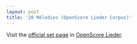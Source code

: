 ```yaml
---
layout: post
title: '20 Mélodies (OpenScore Lieder Corpus)'
---
```


Visit the [official set page] in [OpenScore Lieder].

[official set page]: https://musescore.com/openscore-lieder-corpus/sets/5001717
[OpenScore Lieder]: https://musescore.com/openscore-lieder-corpus

